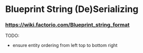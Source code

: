 # Blueprint String (De)Serializing

### https://wiki.factorio.com/Blueprint_string_format

TODO:
- ensure entity ordering from left top to bottom right
